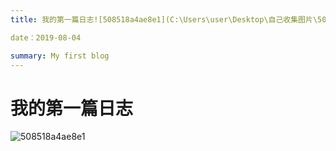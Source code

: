 ```yaml
---
title: 我的第一篇日志![508518a4ae8e1](C:\Users\user\Desktop\自己收集图片\508518a4ae8e1.jpg)

date：2019-08-04

summary: My first blog
---
```


# **我的第一篇日志**

![508518a4ae8e1](C:\Users\user\Desktop\自己收集图片\508518a4ae8e1.jpg)